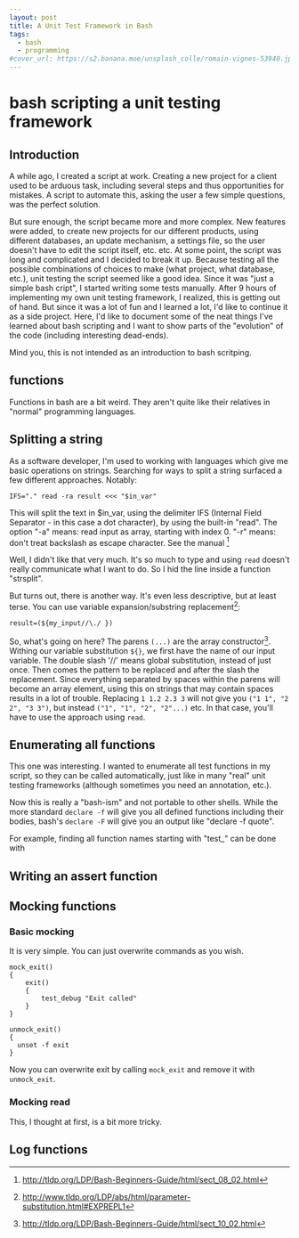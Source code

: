 ```yaml
---
layout: post
title: A Unit Test Framework in Bash
tags:
  - bash
  - programming
#cover_url: https://s2.banana.moe/unsplash_colle/romain-vignes-53940.jpg
---
```


# bash scripting a unit testing framework

## Introduction

A while ago, I created a script at work. Creating a new project for a client used to be arduous task, including several steps and thus opportunities for mistakes. A script to automate this, asking the user a few simple questions, was the perfect solution.

But sure enough, the script became more and more complex. New features were added, to create new projects for our different products, using different databases, an update mechanism, a settings file, so the user doesn't have to edit the script itself, etc. etc.
At some point, the script was long and complicated and I decided to break it up. Because testing all the possible combinations of choices to make (what project, what database, etc.), unit testing the script seemed like a good idea. Since it was "just a simple bash cript", I started writing some tests manually.
After 9 hours of implementing my own unit testing framework, I realized, this is getting out of hand. But since it was a lot of fun and I learned a lot, I'd like to continue it as a side project. Here, I'd like to document some of the neat things I've learned about bash scripting and I want to show parts of the "evolution" of the code (including interesting dead-ends).

Mind you, this is not intended as an introduction to bash scritping.

## functions
Functions in bash are a bit weird. They aren't quite like their relatives in "normal" programming languages.

## Splitting a string

As a software developer, I'm used to working with languages which give me basic operations on strings. Searching for ways to split a string surfaced a few different approaches. Notably:

    IFS="." read -ra result <<< "$in_var"

This will split the text in $in_var, using the delimiter IFS (Internal Field Separator - in this case a dot character), by using the built-in "read". The option "-a" means: read input as array, starting with index 0. "-r" means: don't treat backslash as escape character. See the manual [^1]

Well, I didn't like that very much. It's so much to type and using `read` doesn't really communicate what I want to do. So I hid the line inside a function "strsplit".

But turns out, there is another way. It's even less descriptive, but at least terse. You can use variable expansion/substring replacement[^2]:

    result=(${my_input//\./ })

So, what's going on here? The parens `(...)` are the array constructor[^3]. Withing our variable substitution `${}`, we first have the name of our input variable. The double slash '//' means global substitution, instead of just once. Then comes the pattern to be replaced and after the slash the replacement. Since everything separated by spaces within the parens will become an array element, using this on strings that may contain spaces results in a lot of trouble.
Replacing `1 1.2 2.3 3` will not give you `("1 1", "2 2", "3 3")`, but instead `("1", "1", "2", "2"...)` etc.
In that case, you'll have to use the approach using `read`.

## Enumerating all functions

This one was interesting. I wanted to enumerate all test functions in my script, so they can be called automatically, just like in many "real" unit testing frameworks (although sometimes you need an annotation, etc.).

Now this is really a "bash-ism" and not portable to other shells. While the more standard `declare -f` will give you all defined functions including their bodies, bash's `declare -F` will give you an output like "declare -f quote".

For example, finding all function names starting with "test_" can be done with
<TODO>

## Writing an assert function

<TODO>

## Mocking functions

### Basic mocking

It is very simple. You can just overwrite commands as you wish.

    mock_exit()
    {
        exit()
        {
            test_debug "Exit called"
        }
    }
    
    unmock_exit()
    {
      unset -f exit
    }

Now you can overwrite exit by calling `mock_exit` and remove it with `unmock_exit`.

### Mocking read

This, I thought at first, is a bit more tricky.

<TODO>

## Log functions

<TODO>

[^1]: http://tldp.org/LDP/Bash-Beginners-Guide/html/sect_08_02.html
[^2]: http://www.tldp.org/LDP/abs/html/parameter-substitution.html#EXPREPL1
[^3]: http://tldp.org/LDP/Bash-Beginners-Guide/html/sect_10_02.html

